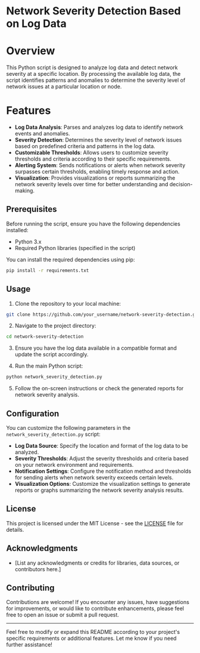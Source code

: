 # Network Severity Detection Based on Log Data

# Overview

This Python script is designed to analyze log data and detect network severity at a specific location. By processing the available log data, the script identifies patterns and anomalies to determine the severity level of network issues at a particular location or node.

# Features

- **Log Data Analysis**: Parses and analyzes log data to identify network events and anomalies.
- **Severity Detection**: Determines the severity level of network issues based on predefined criteria and patterns in the log data.
- **Customizable Thresholds**: Allows users to customize severity thresholds and criteria according to their specific requirements.
- **Alerting System**: Sends notifications or alerts when network severity surpasses certain thresholds, enabling timely response and action.
- **Visualization**: Provides visualizations or reports summarizing the network severity levels over time for better understanding and decision-making.

## Prerequisites

Before running the script, ensure you have the following dependencies installed:

- Python 3.x
- Required Python libraries (specified in the script)

You can install the required dependencies using pip:

```bash
pip install -r requirements.txt
```

## Usage

1. Clone the repository to your local machine:

```bash
git clone https://github.com/your_username/network-severity-detection.git
```

2. Navigate to the project directory:

```bash
cd network-severity-detection
```

3. Ensure you have the log data available in a compatible format and update the script accordingly.

4. Run the main Python script:

```bash
python network_severity_detection.py
```

5. Follow the on-screen instructions or check the generated reports for network severity analysis.

## Configuration

You can customize the following parameters in the `network_severity_detection.py` script:

- **Log Data Source**: Specify the location and format of the log data to be analyzed.
- **Severity Thresholds**: Adjust the severity thresholds and criteria based on your network environment and requirements.
- **Notification Settings**: Configure the notification method and thresholds for sending alerts when network severity exceeds certain levels.
- **Visualization Options**: Customize the visualization settings to generate reports or graphs summarizing the network severity analysis results.

## License

This project is licensed under the MIT License - see the [LICENSE](LICENSE) file for details.

## Acknowledgments

- [List any acknowledgments or credits for libraries, data sources, or contributors here.]

## Contributing

Contributions are welcome! If you encounter any issues, have suggestions for improvements, or would like to contribute enhancements, please feel free to open an issue or submit a pull request.

---

Feel free to modify or expand this README according to your project's specific requirements or additional features. Let me know if you need further assistance!
